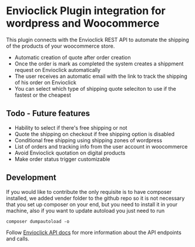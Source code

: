 # Envioclick Plugin integration for wordpress and Woocommerce

This plugin connects with the Envioclick REST API to automate the shipping of the products of your woocommerce store.

* Automatic creation of quote after order creation
* Once the order is mark as completed the system creates a shippment request on Envioclick automatically
* The user receives an automatic email with the link to track the shipping of his order on Envioclick
* You can select which type of shipping quote seleciton to use if the fastest or the cheapest

## Todo - Future features

* Hability to select if there's free shipping or not
* Quote the shipping on checkout if free shipping option is disabled
* Conditional free shipping using shipping zones of wordpress
* List of orders and tracking info from the user account in woocommerce
* Avoid Envioclick quotation on digital products
* Make order status trigger customizable

## Development

If you would like to contribute the only requisite is to have composer installed, we added vender folder to the github repo so it is not necessary that you set up composer on your end, but you need to install it in your machine, also if you want to update autoload you just need to run

`composer dumpautoload -o`

Follow [Envioclick API docs](http://api.envioclickpro.com.co) for more information about the API endpoints and calls.